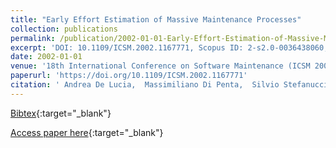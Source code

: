 ```yaml
---
title: "Early Effort Estimation of Massive Maintenance Processes"
collection: publications
permalink: /publication/2002-01-01-Early-Effort-Estimation-of-Massive-Maintenance-Processes
excerpt: 'DOI: 10.1109/ICSM.2002.1167771, Scopus ID: 2-s2.0-0036438060, Cited by: 9'
date: 2002-01-01
venue: '18th International Conference on Software Maintenance (ICSM 2002), Maintaining Distributed Heterogeneous Systems, 3-6 October 2002, Montreal, Quebec, Canada'
paperurl: 'https://doi.org/10.1109/ICSM.2002.1167771'
citation: ' Andrea De Lucia,  Massimiliano Di Penta,  Silvio Stefanucci,  Gabriele Venturi, &quot;Early Effort Estimation of Massive Maintenance Processes.&quot; 18th International Conference on Software Maintenance (ICSM 2002), Maintaining Distributed Heterogeneous Systems, 3-6 October 2002, Montreal, Quebec, Canada, 2002.'
---
```

[Bibtex](https://dblp.org/rec/bib/conf/icsm/LuciaPSV02){:target="_blank"}

[Access paper here](https://doi.org/10.1109/ICSM.2002.1167771){:target="_blank"}

